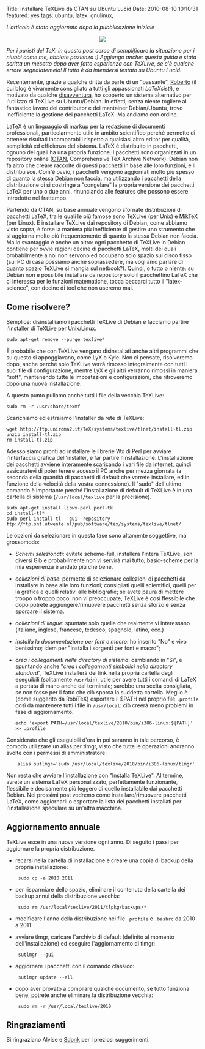 Title: Installare TeXLive da CTAN su Ubuntu Lucid
Date:  2010-08-10 10:10:31
featured: yes
tags: ubuntu, latex, gnulinux,

_L'articolo è stato aggiornato dopo la pubblicazione iniziale_

<center><img src="http://www.sitmo.com/gg/latex/latex2png.2.php?z=120&eq=S_%7Br%7D%3D%5Cfrac%7BV_%7Bw%7D%7D%7BV_%7Bv%7D%7D%3D%5Cleft%5C%7B%5Cfrac%7BG_%7Bw%7D%5Ccdot%20w%7D%7Be%7D%5Cright%5C%7D"></center>

_Per i puristi del TeX: in questo post cerco di semplificare la situazione per
i niubbi come me, abbiate pazienza :) Aggiungo anche: questa guida è stata
scritta un mesetto dopo aver fatto esperienza con TeXLive, se c'è qualche
errore segnalatemelo! Il tutto è da intendersi testato su Ubuntu Lucid._


Recentemente, grazie a qualche dritta da parte di un "passante", [Roberto][1] (il
cui blog è vivamente consigliato a tutti gli appassionati _LaTeXsisti_),
e motivato da qualche [disavventura][2], ho scoperto un sistema alternativo
per l'utilizzo di TeXLive su Ubuntu/Debian. In effetti, senza niente togliere
al fantastico lavoro dei contributor e dei mantainer Debian/Ubuntu, trovo
inefficiente la gestione dei pacchetti LaTeX. Ma andiamo con ordine.


[LaTeX][3] è un linguaggio di markup per la redazione di documenti
professionali, particolarmente utile in ambito scientifico perché permette di
ottenere risultati incomparabili rispetto a qualsiasi altro editor per
qualità, semplicità ed efficienza del sistema. LaTeX è distribuito in
pacchetti, ognuno dei quali ha una propria funzione. I pacchetti sono
organizzati in un repository online ([CTAN][4], Comprehensive TeX Archive
Network). Debian non fa altro che creare raccolte di questi pacchetti in base
alle loro funzioni, e li distribuisce. Com'è ovvio, i pacchetti vengono
aggiornati molto più spesso di quanto la stessa Debian non faccia, ma
utilizzando i pacchetti della distribuzione ci si costringe a "congelare" la
propria versione dei pacchetti LaTeX per uno o due anni, rinunciando alle
features che possono essere introdotte nel frattempo.


Partendo da CTAN, su
base annuale vengono sfornate distribuzioni di pacchetti LaTeX, tra le quali
le più famose sono TeXLive (per Unix) e MikTeX (per Linux). E installare
TeXLive dai repository di Debian, come abbiamo visto sopra, è forse la maniera
più inefficiente di gestire uno strumento che si aggiorna molto più
frequentemente di quanto la stessa Debian non faccia. Ma lo svantaggio è anche
un altro: ogni pacchetto di TeXLive in Debian contiene per ovvie ragioni
decine di pacchetti LaTeX, molti dei quali probabilmente a noi non servono ed
occupano solo spazio sul disco fisso (sul PC di casa possiamo anche
soprassedere, ma vogliamo parlare di quanto spazio TeXLive si mangia sul
netbook?). Quindi, o tutto o niente: su Debian non è possibile installare da
repository solo il pacchettino LaTeX che ci interessa per le funzioni
matematiche, tocca beccarci tutto il "latex-science", con decine di tool che
non useremo mai.

## Come risolvere? ##
Semplice: disinstalliamo i pacchetti TeXLive
di Debian e facciamo partire l'installer di TeXLive per Unix/Linux.

	sudo apt-get remove --purge texlive*

È probabile che con
TeXLive vengano disinstallati anche altri programmi che su questo si
appoggiavano, come LyX o Kyle. Non ci pensate, risolveremo dopo, anche perché
solo TeXLive verrà rimosso integralmente con tutti i suoi file di
configurazione, mentre LyX e gli altri verranno rimossi in maniera "soft",
mantenendo tutte le impostazioni e configurazioni, che ritroveremo dopo una
nuova installazione.


A questo punto puliamo anche tutti i file della vecchia
TeXLive:

	sudo rm -r /usr/share/texmf

Scarichiamo ed estraiamo l'installer da rete di TeXLive:

	wget http://ftp.uniroma2.it/TeX/systems/texlive/tlnet/install-tl.zip
	unzip install-tl.zip
	rm install-tl.zip

Adesso siamo pronti ad installare le librerie
Wx di Perl per avviare l'interfaccia grafica dell'installer, e far partire
l'installazione. L'installazione dei pacchetti avviene interamente scaricando
i vari file da internet, quindi assicuratevi di poter tenere acceso il PC
anche per mezza giornata (a seconda della quantità di pacchetti di default che
vorrete installare, ed in funzione della velocità della vostra connessione).
Il "sudo" dell'ultimo comando è importante perché l'installazione di default
di TeXLive è in una cartella di sistema (`/usr/local/texlive` per la
precisione).

	sudo apt-get install libwx-perl perl-tk
	cd install-tl*
	sudo perl install-tl --gui -repository ftp://ftp.snt.utwente.nl/pub/software/tex/systems/texlive/tlnet/

Le opzioni da selezionare in questa fase sono altamente soggettive, ma grossomodo:

  * _Schemi selezionati_: evitate scheme-full, installerà l'intera TeXLive, son
diversi Gib e probabilmente non vi servirà mai tutto; basic-scheme per la mia
esperienza è andato più che bene.

  * _collezioni di base_: permette di selezionare collezioni di pacchetti da
installare in base alle loro funzioni; consigliati quelli scientifici, quelli
per la grafica e quelli relativi alle bibliografie; se avete paura di mettere
troppo o troppo poco, non vi preoccupate, TeXLive è cosi flessibile che dopo
potrete aggiungere/rimuovere pacchetti senza sforzo e senza sporcare il
sistema.

  * _collezioni di lingue_: spuntate solo quelle che realmente vi interessano
(italiano, inglese, francese, tedesco, spagnolo, latino, ecc.)

  * _installa la documentazione per font e macro_: ho inserito "No" e vivo
benissimo; idem per "Installa i sorgenti per font e macro";

  * _crea i collegamenti nelle directory di sistema_: cambiando in "Si",
e spuntando anche "_crea i collegamenti simbolici nelle directory standard_", 
TeXLive installerà dei link nella propria cartella degli eseguibili (solitamente
`/usr/bin`), utile per avere tutti i comandi di LaTeX a portata di mano anche dal terminale;
sarebbe una scelta consigliata, se non fosse per il fatto che ciò sporca la suddetta
cartella. Meglio è (come suggerito da RobiTeX) esportare il $PATH nel proprio file
`.profile` così da mantenere tutti i file in `/usr/local`: ciò creerà meno problemi in fase
di aggiornamento.

		echo 'export PATH=/usr/local/texlive/2010/bin/i386-linux:${PATH}' >> .profile

Considerato che gli eseguibili d'ora in poi saranno in tale percorso, è comodo utilizzare un alias
per tlmgr, visto che tutte le operazioni andranno svolte con i permessi di amministratore:

		alias sutlmgr='sudo /usr/local/texlive/2010/bin/i386-linux/tlmgr'


Non resta che avviare l'installazione con "Installa TeXLive". Al termine,
avrete un sistema LaTeX personalizzato, perfettamente funzionante, flessibile
e decisamente più leggero di quello installabile dai pacchetti Debian. Nei
prossimi post vedremo come installare/rimuovere pacchetti LaTeX, come
aggiornarli o esportare la lista dei pacchetti installati per l'installazione
speculare su un'altra macchina.

## Aggiornamento annuale ##
TeXLive esce in una nuova versione ogni anno. Di seguito i passi per aggiornare
la propria distribuzione.

 * recarsi nella cartella di installazione e creare una copia di backup della propria installazione:

		sudo cp -a 2010 2011

 * per risparmiare dello spazio, eliminare il contenuto della cartella dei backup annui della distribuzione vecchia:

		sudo rm /usr/local/texlive/2011/tlpkg/backups/*

 * modificare l'anno della distribuzione nei file `.profile` e `.bashrc` da 2010 a 2011

 * avviare tlmgr, caricare l'archivio di default (definito al momento dell'installazione) ed eseguire l'aggiornamento di tlmgr:
		
		sutlmgr --gui

 * aggiornare i pacchetti con il comando classico:

		sutlmgr update --all

 * dopo aver provato a compilare qualche documento, se tutto funziona bene, potrete anche eliminare la distribuzione vecchia:

		sudo rm -r /usr/local/texlive/2010

## Ringraziamenti ##
Si ringraziano Alvise e [Sdonk][5] per i preziosi suggerimenti.


   [1]: http://robitex.wordpress.com/

   [2]: http://dl.dropbox.com/u/369614/blog/public_html/FradeveOpenblog/posts/2010/07/usare-il-pacchetto-latex-xfrac-su-ubuntu-lucid.html

   [3]: http://it.wikipedia.org/wiki/Latex

   [4]: http://www.ctan.org/

   [5]:http://blog.sdonk.org/ 
